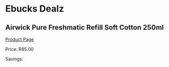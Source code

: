 
# Ebucks Dealz
## Airwick Pure Freshmatic Refill Soft Cotton 250ml
[Product Page](https://www.ebucks.com/web/shop/productSelected.do?prodId=1018646609&catId=908586136)

Price: R85.00

Savings: 


	